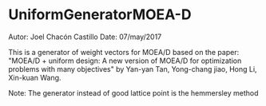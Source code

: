# UniformGeneratorMOEA-D
 Autor: Joel Chacón Castillo
   Date: 07/may/2017
   
   This is a generator of weight vectors for MOEA/D based on the paper:
  "MOEA/D + uniform design: A new version of MOEA/D for optimization problems with many objectives"
   by
   Yan-yan Tan, Yong-chang jiao, Hong Li, Xin-kuan Wang.

   Note:
   The generator instead of good lattice point is the hemmersley method

